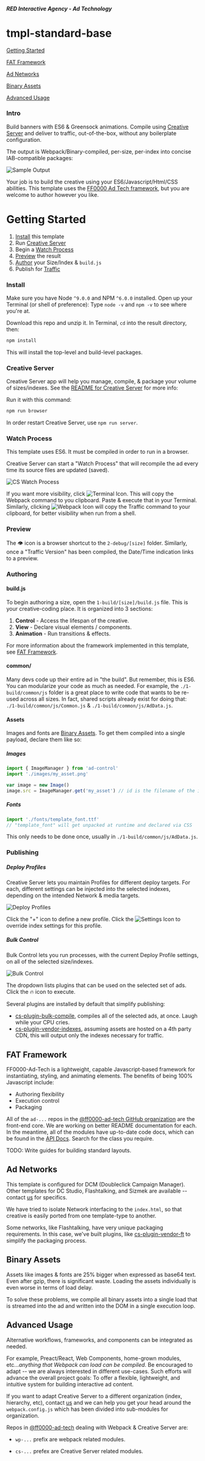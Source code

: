 ##### RED Interactive Agency - Ad Technology

# tmpl-standard-base

[Getting Started](#getting-started)

[FAT Framework](#fat-framework)

[Ad Networks](#ad-networks)

[Binary Assets](#binary-assets)

[Advanced Usage](#advanced-usage)

### Intro

Build banners with ES6 & Greensock animations. Compile using [Creative Server](https://github.com/ff0000-ad-tech/wp-creative-server/blob/master/README.md) and deliver to traffic, out-of-the-box, without any boilerplate configuration.

The output is Webpack/Binary-compiled, per-size, per-index into concise IAB-compatible packages:

![Sample Output](https://github.com/ff0000-ad-tech/readme-assets/blob/master/tmpl-standard-base/sample-output.png)

Your job is to build the creative using your ES6/Javascript/Html/CSS abilities. This template uses the [FF0000 Ad Tech framework](https://ff0000-ad-tech.github.io/ad-docs/), but you are welcome to author however you like.

# Getting Started

<a name="getting-started"></a>

1.  [Install](#install) this template
2.  Run [Creative Server](#creative-server)
3.  Begin a [Watch Process](#watch-process)
4.  [Preview](#preview) the result
5.  [Author](#author) your Size/Index & `build.js`
6.  Publish for [Traffic](#traffic)

### Install

<a name="install"></a>

Make sure you have Node `^9.0.0` and NPM `^6.0.0` installed. Open up your Terminal (or shell of preference): Type `node -v` and `npm -v` to see where you're at.

Download this repo and unzip it. In Terminal, `cd` into the result directory, then:

```sh
npm install
```

This will install the top-level and build-level packages.

### Creative Server

<a name="creative-server"></a>

Creative Server app will help you manage, compile, & package your volume of sizes/indexes. See the [README for Creative Server](https://github.com/ff0000-ad-tech/wp-creative-server/blob/master/README.md) for more info:

Run it with this command:

```sh
npm run browser
```

In order restart Creative Server, use `npm run server`.

### Watch Process

<a name="watch-process"></a>

This template uses ES6. It must be compiled in order to run in a browser.

Creative Server can start a "Watch Process" that will recompile the ad every time its source files are updated (saved).

![CS Watch Process](https://github.com/ff0000-ad-tech/readme-assets/blob/master/tmpl-standard-base/cs-watch-process.png)

If you want more visibility, click ![Terminal Icon](https://github.com/ff0000-ad-tech/readme-assets/blob/master/tmpl-standard-base/terminal-icon.png). This will copy the Webpack command to you clipboard. Paste & execute that in your Terminal. Similarly, clicking ![Webpack Icon](https://github.com/ff0000-ad-tech/readme-assets/blob/master/tmpl-standard-base/webpack-icon.png) will copy the Traffic command to your clipboard, for better visibility when run from a shell.

### Preview

<a name="preview"></a>

The 👁 icon is a browser shortcut to the `2-debug/[size]` folder. Similarly, once a "Traffic Version" has been compiled, the Date/Time indication links to a preview.

### Authoring

<a name="authoring"></a>

#### build.js

To begin authoring a size, open the `1-build/[size]/build.js` file. This is your creative-coding place. It is organized into 3 sections:

1.  **Control** - Access the lifespan of the creative.
2.  **View** - Declare visual elements / components.
3.  **Animation** - Run transitions & effects.

For more information about the framework implemented in this template, see [FAT Framework](#fat-framework).

#### common/

Many devs code up their entire ad in "the build". But remember, this is ES6. You can modularize your code as much as needed. For example, the `./1-build/common/js` folder is a great place to write code that wants to be re-used across all sizes. In fact, shared scripts already exist for doing that: `./1-build/common/js/Common.js` & `./1-build/common/js/AdData.js`.

#### Assets

Images and fonts are [Binary Assets](#binary-assets). To get them compiled into a single payload, declare them like so:

##### Images

```javascript
import { ImageManager } from 'ad-control'
import './images/my_asset.png'

var image = new Image()
image.src = ImageManager.get('my_asset') // id is the filename of the image-asset
```

##### Fonts

```javascript
import './fonts/template_font.ttf'
// "template_font" will get unpacked at runtime and declared via CSS
```

This only needs to be done once, usually in `./1-build/common/js/AdData.js`.

### Publishing

<a name="traffic"></a>

##### Deploy Profiles

Creative Server lets you maintain Profiles for different deploy targets. For each, different settings can be injected into the selected indexes, depending on the intended Network & media targets.

![Deploy Profiles](https://github.com/ff0000-ad-tech/readme-assets/blob/master/tmpl-standard-base/deploy-profiles.png)

Click the "+" icon to define a new profile. Click the ![Settings Icon](https://github.com/ff0000-ad-tech/readme-assets/blob/master/tmpl-standard-base/settings-icon.png) to override index settings for this profile.

##### Bulk Control

Bulk Control lets you run processes, with the current Deploy Profile settings, on all of the selected size/indexes.

![Bulk Control](https://github.com/ff0000-ad-tech/readme-assets/blob/master/tmpl-standard-base/bulk-control.png)

The dropdown lists plugins that can be used on the selected set of ads. Click the 🔥 icon to execute.

Several plugins are installed by default that simplify publishing:

- [cs-plugin-bulk-compile](https://github.com/ff0000-ad-tech/cs-plugin-bulk-compile), compiles all of the selected ads, at once. Laugh while your CPU cries.
- [cs-plugin-vendor-indexes](https://github.com/ff0000-ad-tech/cs-plugin-vendor-indexes), assuming assets are hosted on a 4th party CDN, this will output only the indexes necessary for traffic.

## FAT Framework

<a name="fat-framework"></a>

FF0000-Ad-Tech is a lightweight, capable Javascript-based framework for instantiating, styling, and animating elements. The benefits of being 100% Javascript include:

- Authoring flexibility
- Execution control
- Packaging

All of the `ad-...` repos in the [@ff0000-ad-tech GitHub organization](https://github.com/ff0000-ad-tech) are the front-end core. We are working on better README documentation for each. In the meantime, all of the modules have up-to-date code docs, which can be found in the [API Docs](https://ff0000-ad-tech.github.io/ad-docs). Search for the class you require.

TODO: Write guides for building standard layouts.

## Ad Networks

<a name="ad-networks"></a>

This template is configured for DCM (Doubleclick Campaign Manager). Other templates for DC Studio, Flashtalking, and Sizmek are available -- contact [us](https://github.com/gmcdev) for specifics.

We have tried to isolate Network interfacing to the `index.html`, so that creative is easily ported from one template-type to another.

Some networks, like Flashtalking, have very unique packaging requirements. In this case, we've built plugins, like [cs-plugin-vendor-ft](https://github.com/ff0000-ad-tech/cs-plugin-vendor-ft) to simplify the packaging process.

## Binary Assets

<a name="binary-assets"></a>

Assets like images & fonts are 25% bigger when expressed as base64 text. Even after gzip, there is significant waste. Loading the assets individually is even worse in terms of load delay.

To solve these problems, we compile all binary assets into a single load that is streamed into the ad and written into the DOM in a single execution loop.

## Advanced Usage

<a name="advanced-usage"></a>

Alternative workflows, frameworks, and components can be integrated as needed.

For example, Preact/React, Web Components, home-grown modules, etc..._anything that Webpack can load can be compiled_. Be encouraged to adapt -- we are always interested in different use-cases. Such efforts will advance the overall project goals: To offer a flexible, lightweight, and intuitive system for building interactive ad content.

If you want to adapt Creative Server to a different organization (index, hierarchy, etc), contact [us](https://github.com/gmcdev) and we can help you get your head around the `webpack.config.js` which has been divided into sub-modules for organization.

Repos in [@ff0000-ad-tech](https://github.com/ff0000-ad-tech) dealing with Webpack & Creative Server are:

- `wp-...` prefix are webpack related modules.

- `cs-...` prefex are Creative Server related modules.
